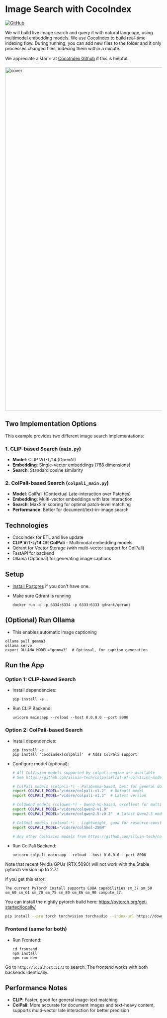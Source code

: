 # Image Search with CocoIndex
[![GitHub](https://img.shields.io/github/stars/cocoindex-io/cocoindex?color=5B5BD6)](https://github.com/cocoindex-io/cocoindex)

We will build live image search and query it with natural language, using multimodal embedding models. We use CocoIndex to build real-time indexing flow. During running, you can add new files to the folder and it only processes changed files, indexing them within a minute.

We appreciate a star ⭐ at [CocoIndex Github](https://github.com/cocoindex-io/cocoindex) if this is helpful.

<img width="1105" alt="cover" src="https://github.com/user-attachments/assets/544fb80d-c085-4150-84b6-b6e62c4a12b9" />

## Two Implementation Options

This example provides two different image search implementations:

### 1. CLIP-based Search (`main.py`)
- **Model**: CLIP ViT-L/14 (OpenAI)
- **Embedding**: Single-vector embeddings (768 dimensions)
- **Search**: Standard cosine similarity

### 2. ColPali-based Search (`colpali_main.py`)
- **Model**: ColPali (Contextual Late-interaction over Patches)
- **Embedding**: Multi-vector embeddings with late interaction
- **Search**: MaxSim scoring for optimal patch-level matching
- **Performance**: Better for document/text-in-image search

## Technologies
- CocoIndex for ETL and live update
- **CLIP ViT-L/14** OR **ColPali** - Multimodal embedding models
- Qdrant for Vector Storage (with multi-vector support for ColPali)
- FastAPI for backend
- Ollama (Optional) for generating image captions

## Setup
- [Install Postgres](https://cocoindex.io/docs/getting_started/installation#-install-postgres) if you don't have one.

- Make sure Qdrant is running
  ```
  docker run -d -p 6334:6334 -p 6333:6333 qdrant/qdrant
  ```

## (Optional) Run Ollama

- This enables automatic image captioning
```
ollama pull gemma3
ollama serve
export OLLAMA_MODEL="gemma3"  # Optional, for caption generation
```

## Run the App

### Option 1: CLIP-based Search
- Install dependencies:
  ```
  pip install -e .
  ```

- Run CLIP Backend:
  ```
  uvicorn main:app --reload --host 0.0.0.0 --port 8000
  ```

### Option 2: ColPali-based Search
- Install dependencies:
  ```
  pip install -e .
  pip install 'cocoindex[colpali]'  # Adds ColPali support
  ```

- Configure model (optional):
  ```sh
  # All ColVision models supported by colpali-engine are available
  # See https://github.com/illuin-tech/colpali#list-of-colvision-models for the complete list

  # ColPali models (colpali-*) - PaliGemma-based, best for general document retrieval
  export COLPALI_MODEL="vidore/colpali-v1.2"  # Default model
  export COLPALI_MODEL="vidore/colpali-v1.3"  # Latest version

  # ColQwen2 models (colqwen-*) - Qwen2-VL-based, excellent for multilingual text (29+ languages) and general vision
  export COLPALI_MODEL="vidore/colqwen2-v1.0"
  export COLPALI_MODEL="vidore/colqwen2.5-v0.2"  # Latest Qwen2.5 model

  # ColSmol models (colsmol-*) - Lightweight, good for resource-constrained environments
  export COLPALI_MODEL="vidore/colSmol-256M"

  # Any other ColVision models from https://github.com/illuin-tech/colpali are supported
  ```

- Run ColPali Backend:
  ```
  uvicorn colpali_main:app --reload --host 0.0.0.0 --port 8000
  ```

Note that recent Nvidia GPUs (RTX 5090) will not work with the Stable pytorch version up to 2.7.1

If you get this error:

```
The current PyTorch install supports CUDA capabilities sm_37 sm_50 sm_60 sm_61 sm_70 sm_75 sm_80 sm_86 sm_90 compute_37.
```

You can install the nightly pytorch build here: https://pytorch.org/get-started/locally/

```sh
pip install --pre torch torchvision torchaudio --index-url https://download.pytorch.org/whl/nightly/cu129
```

### Frontend (same for both)
- Run Frontend:
  ```
  cd frontend
  npm install
  npm run dev
  ```

Go to `http://localhost:5173` to search. The frontend works with both backends identically.

## Performance Notes
- **CLIP**: Faster, good for general image-text matching
- **ColPali**: More accurate for document images and text-heavy content, supports multi-vector late interaction for better precision
